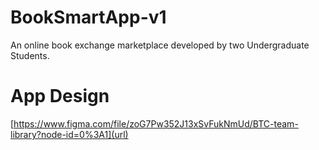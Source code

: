 # BookSmartApp-v1
An online book exchange marketplace developed by two Undergraduate Students.

# App Design
[https://www.figma.com/file/zoG7Pw352J13xSvFukNmUd/BTC-team-library?node-id=0%3A1](url)

